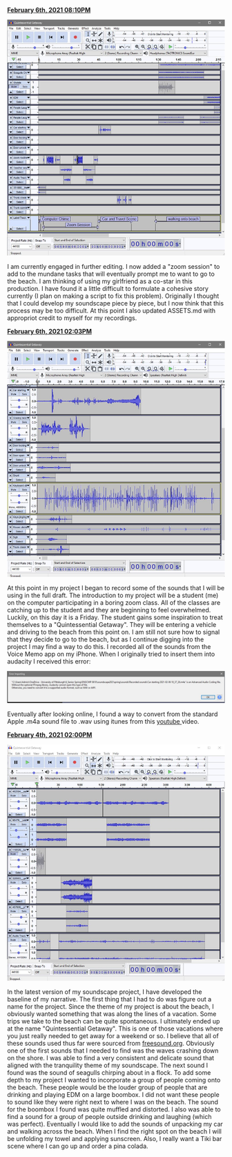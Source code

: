 <b><u>February 6th, 2021 08:10PM</u></b>
<p align="center">
<img src="https://github.com/anatems1/soundscape2021spring/blob/master/screenshots/screen02062021_2010PM.JPG" width="600">
</p>

<p>
I am currently engaged in further editing. I now added a "zoom session" to add to the mundane tasks that will eventually prompt me to want to go to the beach. I am thinking of using my girlfriend as a co-star in this production. I have found it a little difficult to formulate a cohesive story currently (I plan on making a script to fix this problem). Originally I thought that I could develop my soundscape piece by piece, but I now think that this process may be too difficult. At this point I also updated ASSETS.md with appropriot credit to myself for my recordings.
</p>

<b><u>February 6th, 2021 02:03PM</u></b>
<p align="center">
<img src="https://github.com/anatems1/soundscape2021spring/blob/master/screenshots/screen02062021_0203PM.JPG" width="600">
</p>

<p>
At this point in my project I began to record some of the sounds that I will be using in the full draft. The introduction to my project will be a student (me) on the computer participating in a boring zoom class. All of the classes are catching up to the student and they are beginning to feel overwhelmed. Luckily, on this day it is a Friday. The student gains some inspiration to treat themselves to a "Quintessential Getaway". They will be entering a vehicle and driving to the beach from this point on. I am still not sure how to signal that they decide to go to the beach, but as I continue digging into the project I may find a way to do this. I recorded all of the sounds from the Voice Memo app on my iPhone. When I originally tried to insert them into audacity I received this error:

<p align="center">
<img src="https://github.com/anatems1/soundscape2021spring/blob/master/screenshots/error1.JPG" width="600">
</p>

Eventually after looking online, I found a way to convert from the standard Apple .m4a sound file to .wav using itunes from this
<a href="https://www.youtube.com/watch?v=_HNwOznavWY"> youtube </a>
video.
</p>



<b><u>February 4th, 2021 02:00PM</u></b>
<p align="center">
<img src="https://github.com/anatems1/soundscape2021spring/blob/master/Proposal%20Preview/Quintessential_Getaway_Preview.JPG" width="600">
</p>

<p>
In the latest version of my soundscape project, I have developed the baseline of my narrative. The first thing that I had to do was figure out a name for the project. Since the theme of my project is about the beach, I obviously wanted something that was along the lines of a vacation. Some trips we take to the beach can be quite spontaneous. I ultimately ended up at the name "Quintessential Getaway". This is one of those vacations where you just really needed to get away for a weekend or so. I believe that all of these sounds used thus far were sourced from <a href="https://freesound.org/">freesound.org</a>. Obviously one of the first sounds that I needed to find was the waves crashing down on the shore. I was able to find a very consistent and delicate sound that aligned with the tranquility theme of my soundscape. The next sound I found was the sound of seagulls chirping about in a flock. To add some depth to my project I wanted to incorporate a group of people coming onto the beach. These people would be the louder group of people that are drinking and playing EDM on a large boombox. I did not want these people to sound like they were right next to where I was on the beach. The sound for the boombox I found was quite muffled and distorted. I also was able to find a sound for a group of people outside drinking and laughing (which was perfect). Eventually I would like to add the sounds of unpacking my car and walking across the beach. When I find the right spot on the beach I will be unfolding my towel and applying sunscreen. Also, I really want a Tiki bar scene where I can go up and order a pina colada.
</p>
